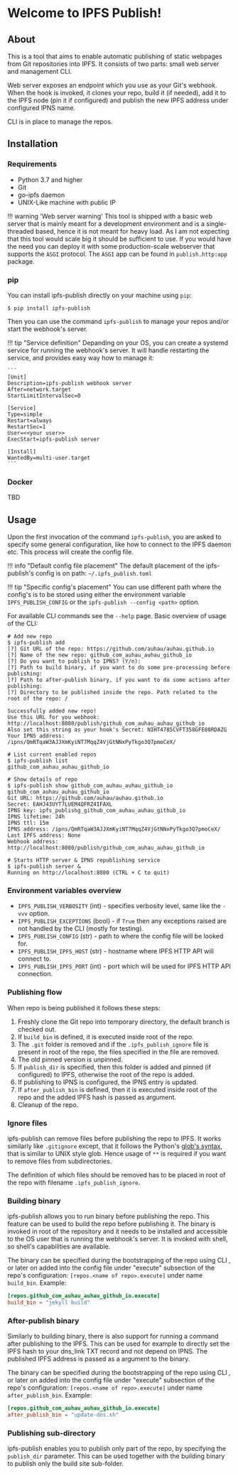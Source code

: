 # Welcome to IPFS Publish!

## About

This is a tool that aims to enable automatic publishing of static webpages from Git repositories into IPFS. 
It consists of two parts: small web server and management CLI.

Web server exposes an endpoint which you use as your Git's webhook. When the hook is invoked, it clones
your repo, build it (if needed), add it to the IPFS node (pin it if configured) and publish the new IPFS address
under configured IPNS name.

CLI is in place to manage the repos.

## Installation

### Requirements

* Python 3.7 and higher
* Git
* go-ipfs daemon
* UNIX-Like machine with public IP

!!! warning 'Web server warning'
    This tool is shipped with a basic web server that is mainly meant for a development environment 
    and is a single-threaded based, hence it is not meant for heavy load. As I am not expecting 
    that this tool would scale big it should be sufficient to use. If you would have the need you can 
    deploy it with some production-scale webserver that supports the `ASGI` protocol. The `ASGI` app
    can be found in `publish.http:app` package.

### pip

You can install ipfs-publish directly on your machine using `pip`:

```shell
$ pip install ipfs-publish
```

Then you can use the command `ipfs-publish` to manage your repos and/or start the webhook's server.

!!! tip "Service definition"
    Depanding on your OS, you can create a systemd service for running the webhook's server. It will handle restarting
    the service, and provides easy way how to manage it:
    
    ```
    [Unit]
    Description=ipfs-publish webhook server
    After=network.target
    StartLimitIntervalSec=0
    
    [Service]
    Type=simple
    Restart=always
    RestartSec=1
    User=<<your user>>
    ExecStart=ipfs-publish server
    
    [Install]
    WantedBy=multi-user.target
    ```
    
### Docker

TBD


## Usage

Upon the first invocation of the command `ipfs-publish`, you are asked to specify some general configuration, like
how to connect to the IPFS daemon etc. This process will create the config file. 

!!! info "Default config file placement"
    The default placement of the ipfs-publish's config is on path: `~/.ipfs_publish.toml`

!!! tip "Specific config's placement"
    You can use different path where the config's is to be stored using either the environment variable `IPFS_PUBLISH_CONFIG`
    or the `ipfs-publish --config <path>` option.


For available CLI commands see the `--help` page. Basic overview of usage of the CLI:

```shell
# Add new repo
$ ipfs-publish add
[?] Git URL of the repo: https://github.com/auhau/auhau.github.io
[?] Name of the new repo: github_com_auhau_auhau_github_io
[?] Do you want to publish to IPNS? (Y/n):
[?] Path to build binary, if you want to do some pre-processing before publishing:
[?] Path to after-publish binary, if you want to do some actions after publishing:
[?] Directory to be published inside the repo. Path related to the root of the repo: /

Successfully added new repo!
Use this URL for you webhook: http://localhost:8080/publish/github_com_auhau_auhau_github_io
Also set this string as your hook's Secret: NIHT4785CVFT358GFE08RDAZG
Your IPNS address: /ipns/QmRTqaW3AJJXmKyiNT7MqqZ4VjGtNNxPyTkgo3Q7pmoCeX/

# List current enabled repos
$ ipfs-publish list
github_com_auhau_auhau_github_io

# Show details of repo
$ ipfs-publish show github_com_auhau_auhau_github_io
github_com_auhau_auhau_github_io
Git URL: https://github.com/auhau/auhau.github.io
Secret: EAHJ43UYT7LUEM4QFRZ4IFAXL
IPNS key: ipfs_publishg_github_com_auhau_auhau_github_io
IPNS lifetime: 24h
IPNS ttl: 15m
IPNS address: /ipns/QmRTqaW3AJJXmKyiNT7MqqZ4VjGtNNxPyTkgo3Q7pmoCeX/
Last IPFS address: None
Webhook address: http://localhost:8080/publish/github_com_auhau_auhau_github_io

# Starts HTTP server & IPNS republishing service
$ ipfs-publish server &
Running on http://localhost:8080 (CTRL + C to quit)
```

### Environment variables overview

* `IPFS_PUBLISH_VERBOSITY` (int) - specifies verbosity level, same like the `-vvv` option.
* `IPFS_PUBLISH_EXCEPTIONS` (bool) - if `True` then any exceptions raised are not handled by the CLI (mostly for testing).
* `IPFS_PUBLISH_CONFIG` (str) - path to where the config file will be looked for.
* `IPFS_PUBLISH_IPFS_HOST` (str) - hostname where IPFS HTTP API will connect to.
* `IPFS_PUBLISH_IPFS_PORT` (int) - port which will be used for IPFS HTTP API connection.

### Publishing flow

When repo is being published it follows these steps:

1. Freshly clone the Git repo into temporary directory, the default branch is checked out.
2. If `build_bin` is defined, it is executed inside root of the repo.
3. The `.git` folder is removed and if the `.ipfs_publish_ignore` file is present in root of the repo, the files 
specified in the file are removed.
4. The old pinned version is unpinned.
5. If `publish_dir` is specified, then this folder is added and pinned (if configured) to IPFS, otherwise the root of the repo is added.
6. If publishing to IPNS is configured, the IPNS entry is updated.
7. If `after_publish_bin` is defined, then it is executed inside root of the repo and the added IPFS hash is passed as argument.
8. Cleanup of the repo.

### Ignore files

ipfs-publish can remove files before publishing the repo to IPFS. It works similarly like `.gitignore` except, that it
follows the Python's [glob's syntax](https://docs.python.org/3/library/glob.html), that is similar to UNIX style glob.
Hence usage of `**` is required if you want to remove files from subdirectories.

The definition of which files should be removed has to be placed in root of the repo with filename `.ipfs_publish_ignore`.

### Building binary

ipfs-publish allows you to run binary before publishing the repo. This feature can be used to build the repo before publishing it.
The binary is invoked in root of the repository and it needs to be installed and accessible to the OS user that is running
the webhook's server. It is invoked with shell, so shell's capabilities are available.

The binary can be specified during the bootstrapping of the repo using CLI , or later on added into the config file under "execute" subsection
of the repo's configuration: `[repos.<name of repo>.execute]` under name `build_bin`. Example:

```toml
[repos.github_com_auhau_auhau_github_io.execute]
build_bin = "jekyll build"
```

### After-publish binary

Similarly to building binary, there is also support for running a command after publishing to the IPFS. This can be
used for example to directly set the IPFS hash to your dns_link TXT record and not depend on IPNS. The published
IPFS address is passed as a argument to the binary.

The binary can be specified during the bootstrapping of the repo using CLI , or later on added into the config file under "execute" subsection
of the repo's configuration: `[repos.<name of repo>.execute]` under name `after_publish_bin`. Example:

```toml
[repos.github_com_auhau_auhau_github_io.execute]
after_publish_bin = "update-dns.sh"
```

### Publishing sub-directory

ipfs-publish enables you to publish only part of the repo, by specifying the `publish_dir` parameter. This can be used
together with the building binary to publish only the build site sub-folder.
